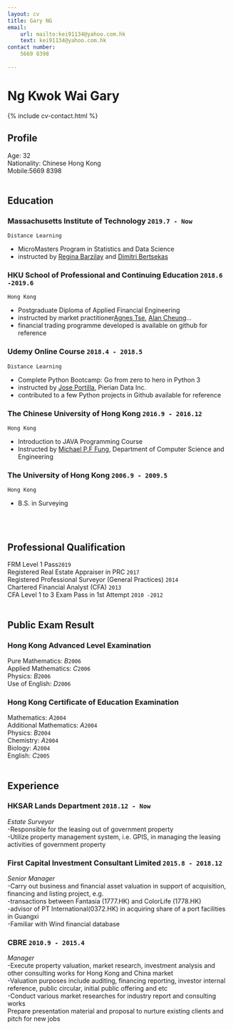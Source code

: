 ```yaml
---
layout: cv
title: Gary NG
email: 
    url: mailto:kei91134@yahoo.com.hk
    text: kei91134@yahoo.com.hk
contact number:
    5669 8398
    
---
```

# Ng Kwok Wai __Gary__

<!--
include contact information from the front matter
Supported arguments:
    - homepage: url, text
    - phone
    - email
-->
{% include cv-contact.html %}
## Profile
Age: 32<br>
Nationality: Chinese Hong Kong<br>
Mobile:5669 8398<br>
<br>

## Education

### __Massachusetts Institute of Technology__ `2019.7 - Now`
```
Distance Learning
```
- MicroMasters Program in Statistics and Data Science
- instructed by [Regina Barzilay](http://people.csail.mit.edu/regina/) and [Dimitri Bertsekas](http://www.mit.edu/~dimitrib/home.html)

### __HKU School of Professional and Continuing Education__ `2018.6 -2019.6`
```
Hong Kong
```
- Postgraduate Diploma of Applied Financial Engineering
- instructed by market practitioner[Agnes Tse](https://www.kitco.com/ind/Tse/bio.html), [Alan Cheung](https://www.linkedin.com/in/alanc1988/)...
- financial trading programme developed is available on github for reference 

### __Udemy Online Course__ `2018.4 - 2018.5`
```
Distance Learning
```
- Complete Python Bootcamp: Go from zero to hero in Python 3
- instructed by [Jose Portilla](https://www.udemy.com/user/joseportilla/), Pierian Data Inc. 
- contributed to a few Python projects in Github available for reference

### __The Chinese University of Hong Kong__ `2016.9 - 2016.12`
```
Hong Kong
```
- Introduction to JAVA Programming Course
- Instructed by [Michael P.F Fung](http://www.cse.cuhk.edu.hk/~pffung/), Department of Computer Science and Engineering

### __The University of Hong Kong__ `2006.9 - 2009.5`
```
Hong Kong
```
- B.S. in Surveying
<br>
<br>

## Professional Qualification

FRM Level 1 Pass`2019` <br>
Registered Real Estate Appraiser in PRC `2017` <br>
Registered Professional Surveyor (General Practices) `2014` <br>
Chartered Financial Analyst (CFA) `2013` <br>
CFA Level 1 to 3 Exam Pass in 1st Attempt `2010 -2012` <br>
<br>

## Public Exam Result
### __Hong Kong Advanced Level Examination__
Pure Mathematics: _B_`2006`<br>
Applied Mathematics: _C_`2006`<br>
Physics: _B_`2006`<br>
Use of English: _D_`2006`<br>

### __Hong Kong Certificate of Education Examination__
Mathematics: _A_`2004`<br>
Additional Mathematics: _A_`2004`<br>
Physics: _B_`2004`<br>
Chemistry: _A_`2004`<br>
Biology: _A_`2004`<br>
English: _C_`2005`<br>
<br>

## Experience

### __HKSAR Lands Department__  `2018.12 - Now`
_Estate Surveyor_<br>
-Responsible for the leasing out of government property<br>
-Utilize property management system, i.e. GPIS, in managing the leasing activities of government property<br>


### __First Capital Investment Consultant Limited__ `2015.8 - 2018.12`
_Senior Manager_<br>
-Carry out business and financial asset valuation in support of acquisition, financing and listing project, e.g.<br>
  -transactions between Fantasia (1777.HK) and ColorLife (1778.HK)<br>
  -advisor of PT International(0372.HK) in acquiring share of a port facilities in Guangxi<br>
-Familiar with Wind financial database<br>


### __CBRE__ `2010.9 - 2015.4`
_Manager_<br>
-Execute property valuation, market research, investment analysis and other consulting works for Hong Kong and China market <br>
-Valuation purposes include auditing, financing reporting, investor internal reference, public circular, initial public offering and etc<br>
-Conduct various market researches for industry report and consulting works<br>
Prepare presentation material and proposal to nurture existing clients and pitch for new jobs<br>




<!-- ### Footer

Last updated: July 2019 -->
